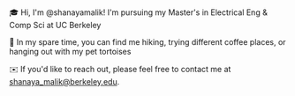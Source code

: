 🎓 Hi, I'm @shanayamalik! I'm pursuing my Master's in Electrical Eng & Comp Sci at UC Berkeley

🐢 In my spare time, you can find me hiking, trying different coffee places, or hanging out with my pet tortoises

✉️ If you'd like to reach out, please feel free to contact me at shanaya_malik@berkeley.edu.
